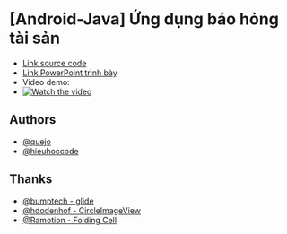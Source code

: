 # [Android-Java] Ứng dụng báo hỏng tài sản
- [Link source code]()
- [Link PowerPoint trình bày]()
- Video demo:
- [![Watch the video](https://img.youtube.com/vi/QhBqCxbd7o0/hqdefault.jpg)]([https://www.youtube.com/embed/QhBqCxbd7o0](https://www.youtube.com/watch?v=QhBqCxbd7o0))

## Authors

- [@quejo](https://github.com/queojo2002)
- [@hieuhoccode](https://github.com/hieuhoccode287)

## Thanks

- [@bumptech - glide](https://github.com/bumptech/glide)
- [@hdodenhof - CircleImageView](https://github.com/hdodenhof/CircleImageView)
- [@Ramotion - Folding Cell](https://github.com/Ramotion/folding-cell-android)
